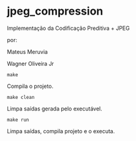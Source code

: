 # jpeg_compression

Implementação da Codificação Preditiva + JPEG


por:

Mateus Meruvia

Wagner Oliveira Jr



```make```

Compila o projeto.


```make clean```

Limpa saídas gerada pelo executável.


```make run```

Limpa saídas, compila projeto e o executa.
